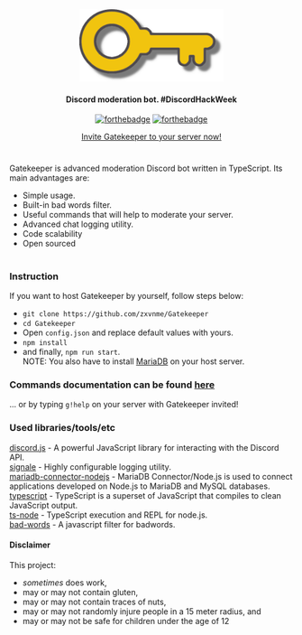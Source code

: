 <div align="center">
<img width="256", height="128" src="resources/logo-transparent-cropped.png" alt="Gatekeeper logo">
<h4>Discord moderation bot. #DiscordHackWeek</h4>

[![forthebadge](https://forthebadge.com/images/badges/check-it-out.svg)](https://forthebadge.com)
[![forthebadge](https://forthebadge.com/images/badges/built-with-love.svg)](https://forthebadge.com)
 <div>
 
 [Invite Gatekeeper to your server now!](https://discordapp.com/api/oauth2/authorize?client_id=592788410951794729&permissions=8&scope=bot)
 
 </div>

</div>

#
Gatekeeper is advanced moderation Discord bot written in TypeScript. Its main advantages are:
* Simple usage.
* Built-in bad words filter.
* Useful commands that will help to moderate your server.
* Advanced chat logging utility.
* Code scalability
* Open sourced
#

### Instruction
If you want to host Gatekeeper by yourself, follow steps below:
* `git clone https://github.com/zxvnme/Gatekeeper`
* `cd Gatekeeper`
* Open `config.json` and replace default values with yours.
* `npm install`
* and finally, `npm run start`.  
NOTE: You also have to install [MariaDB](https://mariadb.org/) on your host server.

### Commands documentation can be found [here](https://github.com/zxvnme/Gatekeeper/blob/master/DOCUMENTATION.md)
... or by typing `g!help` on your server with Gatekeeper invited!

### Used libraries/tools/etc
[discord.js](https://github.com/discordjs/discord.js/) - A powerful JavaScript library for interacting with the Discord API.   
[signale](https://github.com/klaussinani/signale) - Highly configurable logging utility.  
[mariadb-connector-nodejs](https://github.com/MariaDB/mariadb-connector-nodejs) - MariaDB Connector/Node.js is used to connect applications developed on Node.js to MariaDB and MySQL databases.  
[typescript](https://github.com/microsoft/TypeScript) - TypeScript is a superset of JavaScript that compiles to clean JavaScript output.  
[ts-node](https://github.com/TypeStrong/ts-node) - TypeScript execution and REPL for node.js.  
[bad-words](https://github.com/web-mech/badwords) - A javascript filter for badwords.

#### Disclaimer
This project:
- *sometimes* does work,
- may or may not contain gluten,
- may or may not contain traces of nuts,
- may or may not randomly injure people in a 15 meter radius, and
- may or may not be safe for children under the age of 12
